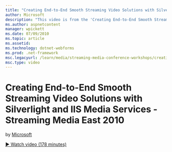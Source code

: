```yaml
---
title: "Creating End-to-End Smooth Streaming Video Solutions with Silverlight and IIS Media Services - Streaming Media East 2010 | Microsoft Docs"
author: Microsoft
description: "This video is from the 'Creating End-to-End Smooth Streaming Video Solutions With Silverlight and IIS Media Services' pre-conference workshop conducted by Ch..."
ms.author: aspnetcontent
manager: wpickett
ms.date: 07/09/2010
ms.topic: article
ms.assetid: 
ms.technology: dotnet-webforms
ms.prod: .net-framework
msc.legacyurl: /learn/media/streaming-media-conference-workshops/creating-end-to-end-smooth-streaming-video-solutions-with-silverlight-and-iis-media-services-streaming-media-east-2010
msc.type: video
---
```

Creating End-to-End Smooth Streaming Video Solutions with Silverlight and IIS Media Services - Streaming Media East 2010
====================
by [Microsoft](https://github.com/Microsoft)

[&#9654; Watch video (178 minutes)](https://channel9.msdn.com/Blogs/ASP-NET-Site-Videos/creating-end-to-end-smooth-streaming-video-solutions-with-silverlight-and-iis-media-services-streaming-media-east-2010)